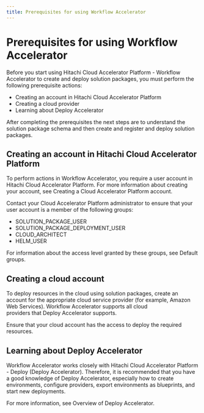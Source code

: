 ```yaml
---
title: Prerequisites for using Workflow Accelerator
---
```


# <a id="prereq" name="prereq"></a>Prerequisites for using Workflow Accelerator

<a id="content" name="content"></a>Before you start using Hitachi Cloud Accelerator Platform - Workflow Accelerator to <a href="" ui-sref="rean-platform-docs.accelerator({viewAccelerator: 'rean-workflow', viewPage: 'create-and-register-solution-packages', viewSection: 'create-sp'})" style="text-decoration:none">create</a> and <a href="" ui-sref="rean-platform-docs.accelerator({viewAccelerator: 'rean-workflow', viewPage: 'deploy-solution-packages', viewSection: 'deploy-sp'})" style="text-decoration:none">deploy</a> solution packages, you must perform the following prerequisite actions:

- <a href="" ui-sref="rean-platform-docs.accelerator({viewAccelerator: 'rean-workflow', viewPage: 'prerequisites', viewSection: 'hcap-instance'})" style="text-decoration:none">Creating an account in Hitachi Cloud Accelerator Platform</a>
- <a href="" ui-sref="rean-platform-docs.accelerator({viewAccelerator: 'rean-workflow', viewPage: 'prerequisites', viewSection: 'cloud-account'})" style="text-decoration:none">Creating a cloud provider</a>
- <a href="" ui-sref="rean-platform-docs.accelerator({viewAccelerator: 'rean-workflow', viewPage: 'prerequisites', viewSection: 'deploy-learn'})" style="text-decoration:none">Learning about Deploy Accelerator</a>

After completing the prerequisites the next steps are to <a href="" ui-sref="rean-platform-docs.accelerator({viewAccelerator: 'rean-workflow', viewPage: 'understand-solution-package-schema', viewSection: 'sp-schema'})" style="text-decoration:none">understand the solution package schema</a> and then <a href="" ui-sref="rean-platform-docs.accelerator({viewAccelerator: 'rean-workflow', viewPage: 'create-and-register-solution-packages', viewSection: 'Content'})" style="text-decoration:none">create and register</a> and <a href="" ui-sref="rean-platform-docs.accelerator({viewAccelerator: 'rean-workflow', viewPage: 'deploy-solution-packages', viewSection: 'Content'})" style="text-decoration:none">deploy</a> solution packages.

## Creating an account in Hitachi Cloud Accelerator Platform

To perform actions in Workflow Accelerator, you require a user account in Hitachi Cloud Accelerator Platform. For more information about creating your account, see <a href="" ui-sref="rean-platform-docs.accelerator({viewAccelerator: 'rean-platform-common', viewPage: 'createAndAccessAccount', viewSection: 'create'})" style="text-decoration:none">Creating a Cloud Accelerator Platform account.</a><br>

Contact your Cloud Accelerator Platform administrator to ensure that your user account is a member of the following groups:

- SOLUTION_PACKAGE_USER
- SOLUTION_PACKAGE_DEPLOYMENT_USER
- CLOUD_ARCHITECT
- HELM_USER

For information about the access level granted by these groups, see <a href="" ui-sref="rean-platform-docs.accelerator({viewAccelerator: 'rean-platform-common', viewPage: 'administer', viewSection: 'default-groups'})" style="text-decoration:none">Default groups</a>.

## Creating a cloud account 

To deploy resources in the cloud using solution packages, create an account for the appropriate cloud service provider (for example, Amazon Web Services). Workflow Accelerator supports all <a href="" ui-sref="rean-platform-docs.accelerator({viewAccelerator: 'rean-deploy', viewPage: 'deploy-and-manage-environments', viewSection: 'providerlist'})" style="text-decoration:none">cloud providers that Deploy Accelerator supports</a>.

Ensure that your cloud account has the access to deploy the required resources.

## Learning about Deploy Accelerator

Workflow Accelerator works closely with Hitachi Cloud Accelerator Platform - Deploy (Deploy Accelerator). Therefore, it is recommended that you have a good knowledge of Deploy Accelerator, especially how to <a href="" ui-sref="rean-platform-docs.accelerator({viewAccelerator: 'rean-deploy', viewPage: 'deploy-and-manage-environments', viewSection: 'environments'})" style="text-decoration:none">create environments</a>, <a href="" ui-sref="rean-platform-docs.accelerator({viewAccelerator: 'rean-deploy', viewPage: 'deploy-and-manage-environments', viewSection: 'provider'})" style="text-decoration:none">configure providers</a>, <a href="" ui-sref="rean-platform-docs.accelerator({viewAccelerator: 'rean-deploy', viewPage: 'deploy-and-manage-environments', viewSection: 'bp-tips'})" style="text-decoration:none">export environments as blueprints</a>, and <a href="" ui-sref="rean-platform-docs.accelerator({viewAccelerator: 'rean-deploy', viewPage: 'deploy-and-manage-environments', viewSection: 'deploy'})" style="text-decoration:none">start new deployments</a>.

For more information, see <a href="" ui-sref="rean-platform-docs.accelerator({viewAccelerator: 'rean-deploy', viewPage: 'overview', viewSection: 'overview'})" style="text-decoration:none">Overview of Deploy Accelerator</a>.

